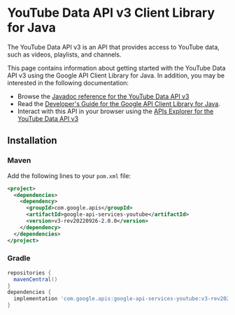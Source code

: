 # YouTube Data API v3 Client Library for Java

The YouTube Data API v3 is an API that provides access to YouTube data, such as videos, playlists, and channels.

This page contains information about getting started with the YouTube Data API v3
using the Google API Client Library for Java. In addition, you may be interested
in the following documentation:

* Browse the [Javadoc reference for the YouTube Data API v3][javadoc]
* Read the [Developer's Guide for the Google API Client Library for Java][google-api-client].
* Interact with this API in your browser using the [APIs Explorer for the YouTube Data API v3][api-explorer]

## Installation

### Maven

Add the following lines to your `pom.xml` file:

```xml
<project>
  <dependencies>
    <dependency>
      <groupId>com.google.apis</groupId>
      <artifactId>google-api-services-youtube</artifactId>
      <version>v3-rev20220926-2.0.0</version>
    </dependency>
  </dependencies>
</project>
```

### Gradle

```gradle
repositories {
  mavenCentral()
}
dependencies {
  implementation 'com.google.apis:google-api-services-youtube:v3-rev20220926-2.0.0'
}
```

[javadoc]: https://googleapis.dev/java/google-api-services-youtube/latest/index.html
[google-api-client]: https://github.com/googleapis/google-api-java-client/
[api-explorer]: https://developers.google.com/apis-explorer/#p/youtube/v1/
